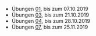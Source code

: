 - Übungen [01](01/uebungen_01.md), bis zum 07.10.2019
- Übungen [03](03/README.md), bis zum 21.10.2019
- Übungen [04](04/README.md), bis zum 28.10.2019
- Übungen [07](07/README.md), bis zum 25.11.2019
